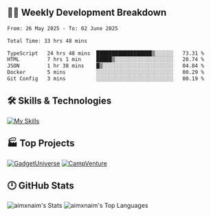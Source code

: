 

## 🧑‍💻 Weekly Development Breakdown

<!--START_SECTION:waka-->

```txt
From: 26 May 2025 - To: 02 June 2025

Total Time: 33 hrs 48 mins

TypeScript   24 hrs 48 mins  ██████████████████▒░░░░░░   73.31 %
HTML         7 hrs 1 min     █████▒░░░░░░░░░░░░░░░░░░░   20.74 %
JSON         1 hr 38 mins    █▒░░░░░░░░░░░░░░░░░░░░░░░   04.84 %
Docker       5 mins          ░░░░░░░░░░░░░░░░░░░░░░░░░   00.29 %
Git Config   3 mins          ░░░░░░░░░░░░░░░░░░░░░░░░░   00.19 %
```

<!--END_SECTION:waka-->

## 🛠️ Skills & Technologies

[![My Skills](https://skillicons.dev/icons?i=angular,react,docker,mongodb,nodejs,express,github,bootstrap,prisma,postman,postgres&perline=8)](https://skillicons.dev)

## 🏭 Top Projects

[![GadgetUniverse](https://github-readme-stats.vercel.app/api/pin/?username=aimxnaim&repo=GadgetUniverse&theme=dark)](https://github.com/aimxnaim/GadgetUniverse)
[![CampVenture](https://github-readme-stats.vercel.app/api/pin/?username=aimxnaim&repo=CampVenture&theme=dark)](https://github.com/aimxnaim/CampVenture)

## 🕛 GitHub Stats

![aimxnaim's Stats](https://github-readme-stats.vercel.app/api?username=aimxnaim&theme=tokyonight&show_icons=true&hide_border=true&count_private=true)
![aimxnaim's Top Languages](https://github-readme-stats.vercel.app/api/top-langs/?username=aimxnaim&theme=tokyonight&show_icons=true&hide_border=true&layout=compact)





